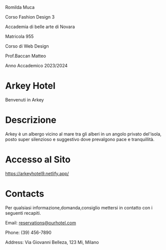 Romilda Muca



Corso Fashion Design 3



Accademia di belle arte di Novara


Matricola 955 


Corso di Web Design 


Prof.Baccan Matteo 


Anno Accademico 2023/2024



# Arkey Hotel
Benvenuti in Arkey

# Descrizione
Arkey è un albergo vicino al mare tra gli alberi in un angolo privato del'isola, posto super silenzioso e suggestivo dove prevalgono pace e tranquillità.

# Accesso al Sito
https://arkeyhotel9.netlify.app/

# Contacts
Per qualsiasi informazione,domanda,consiglio mettersi in contatto con i seguenti recapiti.

 Email: reservations@ourhotel.com

Phone: (39) 456-7890

Address: Via Giovanni Belleza, 123  Mi, Milano 
 
